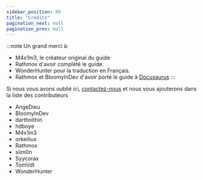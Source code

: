 ```yaml
---
sidebar_position: 99
title: "Crédits"
pagination_next: null
pagination_prev: null
---
```


:::note
Un grand merci à:
- M4x1m3, le créateur original du guide
- Rathmox d'avoir complété le guide.
- WonderHunter pour la traduction en Français.
- Rathmox et BloomyInDev d'avoir porté le guide à [Docusaurus](https://docusaurus.io/)
:::

Si nous vous avons oublié ici, [contactez-nous](https://github.com/Omega-Numworks/Omega-Guide) et nous vous ajouterons dans la liste des contributeurs

+ AngeDieu
+ BloomyInDev
+ darthnithin
+ hdboye
+ M4x1m3
+ orkeilius
+ Rathmox
+ siim0n
+ Syycorax
+ TomVdt
+ WonderHunter
